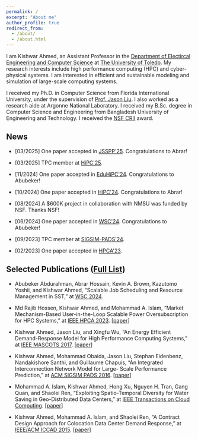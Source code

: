 ```yaml
---
permalink: /
excerpt: "About me"
author_profile: true
redirect_from: 
  - /about/
  - /about.html
---
```


I am Kishwar Ahmed, an Assistant Professor in the [Department of Electircal Engineering and Computer Science](https://www.utoledo.edu/engineering/electrical-engineering-computer-science/) at [The University of Toledo](https://www.utoledo.edu/). My research interests include high performance computing (HPC) and cyber-physical systems. I am interested in efficient and sustainable modeling and simulation of large-scale computing systems.

I received my Ph.D. in Computer Science from Florida International University, under the supervision of [Prof.
Jason Liu](https://people.cis.fiu.edu/liux/). I also worked as a research aide at Argonne National Laboratory. I received my B.Sc. degree in Computer Science and Engineering from Bangladesh University of Engineering and Technology. I received the [NSF CRII](https://www.nsf.gov/awardsearch/showAward?AWD_ID=2300124&HistoricalAwards=false) award.


## News
* [03/2025] One paper accepted in [JSSPP'25](https://jsspp.org/). Congratulations to Abrar!

* [03/2025] TPC member at [HiPC'25](https://www.hipc.org/).

* [11/2024] One paper accepted in [EduHiPC'24](https://tcpp.cs.gsu.edu/curriculum/?q=eduHiPC24). Congratulations to Abubeker!

* [10/2024] One paper accepted in [HiPC'24](https://www.hipc.org/). Congratulations to Abrar!

* [08/2024] A $600K project in collaboration with NMSU was funded by NSF. Thanks NSF!

* [06/2024] One paper accepted in [WSC'24](https://meetings.informs.org/wordpress/wsc2024/). Congratulations to Abubeker!

* [09/2023] TPC member at [SIGSIM-PADS'24](https://sigsim.acm.org/conf/pads/2024/).

* [02/2023] One paper accepted in [HPCA'23](https://hpca-conf.org/2023/).

## Selected Publications ([Full List](https://kishwarbd.github.io/publications/))

* Abubeker Abdurahman, Abrar Hossain, Kevin A. Brown, Kazutomo Yoshii, and Kishwar Ahmed, “Scalable Job Scheduling and Resource Management in SST,” at [WSC 2024](https://meetings.informs.org/wordpress/wsc2024/).

* Md Rajib Hossen, Kishwar Ahmed, and Mohammad A. Islam, “Market Mechanism-Based User-in-the-Loop Scalable Power Oversubscription for HPC Systems,” at [IEEE HPCA 2023](https://ieeexplore.ieee.org/document/10071006). [[paper](https://ieeexplore.ieee.org/document/10071006)]

*  Kishwar Ahmed, Jason Liu, and Xingfu Wu, “An Energy Efficient Demand-Response Model for High Performance Computing Systems,” at [IEEE MASCOTS 2017](https://mascots2017.cs.ucalgary.ca/). [[paper](https://ieeexplore.ieee.org/document/8107444/)]

* Kishwar Ahmed, Mohammad Obaida, Jason Liu, Stephan Eidenbenz, Nandakishore Santhi, and Guillaume Chapuis, “An Integrated Interconnection Network Model for Large- Scale Performance Prediction,” at [ACM SIGSIM PADS 2016](https://www.acm-sigsim-pads.org/). [[paper](https://dl.acm.org/citation.cfm?id=2901396)]

* Mohammad A. Islam, Kishwar Ahmed, Hong Xu, Nguyen H. Tran, Gang Quan, and Shaolei Ren, “Exploiting Spatio-Temporal Diversity for Water Saving in Geo-Distributed Data Centers,” at [IEEE Transactions on Cloud Computing](https://www.computer.org/web/tcc). [[paper](https://ieeexplore.ieee.org/document/7420641/)]

* Kishwar Ahmed, Mohammad A. Islam, and Shaolei Ren, “A Contract Design Approach for Colocation Data Center Demand Response,” at [IEEE/ACM ICCAD 2015](https://iccad.com/). [[paper](https://ieeexplore.ieee.org/document/7372629/)] 


  
